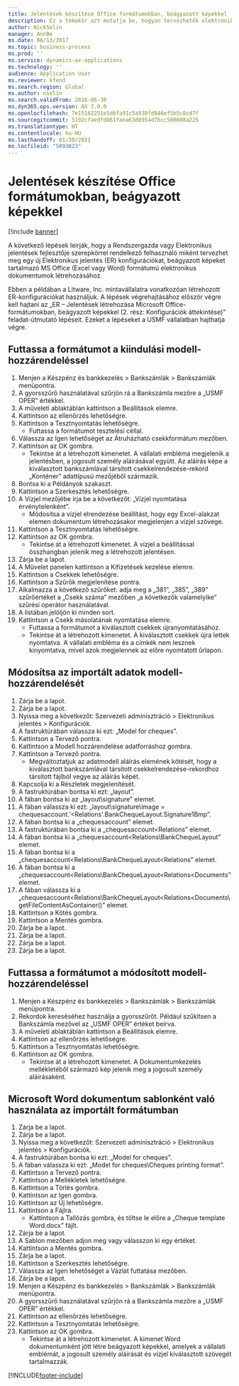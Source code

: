 ```yaml
---
title: Jelentések készítése Office formátumokban, beágyazott képekkel
description: Ez a témakör azt mutatja be, hogyan tervezhetők elektronikus jelentési (ER) konfigurációk Excel és Word programokban beágyazott képeket tartalmazó elektronikus dokumentumok létrehozására.
author: NickSelin
manager: AnnBe
ms.date: 06/13/2017
ms.topic: business-process
ms.prod: ''
ms.service: dynamics-ax-applications
ms.technology: ''
audience: Application User
ms.reviewer: kfend
ms.search.region: Global
ms.author: nselin
ms.search.validFrom: 2016-06-30
ms.dyn365.ops.version: AX 7.0.0
ms.openlocfilehash: 7e15162251e5d6fa91c5a938fd846ef5b5c8cd7f
ms.sourcegitcommit: 5192cfaedfd861faea63d8954d7bcc500608a225
ms.translationtype: HT
ms.contentlocale: hu-HU
ms.lasthandoff: 01/30/2021
ms.locfileid: "5093823"
---
```

# <a name="generate-reports-in-office-format-that-have-embedded-images"></a>Jelentések készítése Office formátumokban, beágyazott képekkel

[!include [banner](../../includes/banner.md)]

A következő lépések leírják, hogy a Rendszergazda vagy Elektronikus jelentések fejlesztője szerepkörrel rendelkező felhasználó miként tervezhet meg egy új Elektronikus jelentés (ER) konfigurációkat, beágyazott képeket tartalmazó MS Office (Excel vagy Word) formátumú elektronikus dokumentumok létrehozásához.

Ebben a példában a Litware, Inc. mintavállalatra vonatkozóan létrehozott ER-konfigurációkat használjuk.  A lépések végrehajtásához először végre kell hajtani az „ER – Jelentések létrehozása Microsoft Office-formátumokban, beágyazott képekkel (2. rész: Konfigurációk áttekintése)” feladat-útmutató lépéseit. Ezeket a lépéseket a USMF vállalatban hajthatja végre.


## <a name="run-format-with-initial-model-mapping"></a>Futtassa a formátumot a kiindulási modell-hozzárendeléssel
1. Menjen a Készpénz és bankkezelés > Bankszámlák > Bankszámlák menüpontra.
2. A gyorsszűrő használatával szűrjön rá a Bankszámla mezőre a „USMF OPER” értékkel.
3. A műveleti ablaktáblán kattintson a Beállítások elemre.
4. Kattintson az ellenőrzés lehetőségre.
5. Kattintson a Tesztnyomtatás lehetőségre.
    * Futtassa a formátumot tesztelési céllal.  
6. Válassza az Igen lehetőséget az Átruházható csekkformátum mezőben.
7. Kattintson az OK gombra.
    * Tekintse át a létrehozott kimenetet. A vállalati embléma megjelenik a jelentésben, a jogosult személy aláírásával együtt. Az aláírás képe a kiválasztott bankszámlával társított csekkelrendezése-rekord „Konténer” adattípusú mezőjéből származik.  
8. Bontsa ki a Példányok szakaszt.
9. Kattintson a Szerkesztés lehetőségre.
10. A Vízjel mezőjébe írja be a következőt: „Vízjel nyomtatása érvénytelenként”.
    * Módosítsa a vízjel elrendezése beállítást, hogy egy Excel-alakzat elemen dokumentum létrehozásakor megjelenjen a vízjel szövege.  
11. Kattintson a Tesztnyomtatás lehetőségre.
12. Kattintson az OK gombra.
    * Tekintse át a létrehozott kimenetet. A vízjel a beállítással összhangban jelenik meg a létrehozott jelentésen.  
13. Zárja be a lapot.
14. A Művelet panelen kattintson a Kifizetések kezelése elemre.
15. Kattintson a Csekkek lehetőségre.
16. Kattintson a Szűrők megjelenítése pontra.
17. Alkalmazza a következő szűrőket: adja meg a „381”, „385”, „389” szűrőértéket a „Csekk száma” mezőben „a következők valamelyike” szűrési operátor használatával.
18. A listában jelöljön ki minden sort.
19. Kattintson a Csekk másolatának nyomtatása elemre.
    * Futtassa a formátumot a kiválasztott csekkek újranyomtatásához.  
    * Tekintse át a létrehozott kimenetet. A kiválasztott csekkek újra lettek nyomtatva. A vállalati embléma és a címkék nem lesznek kinyomtatva, mivel azok megjelennek az előre nyomtatott űrlapon.  

## <a name="modify-the-mapping-of-the-imported-data-model"></a>Módosítsa az importált adatok modell-hozzárendelését
1. Zárja be a lapot.
2. Zárja be a lapot.
3. Nyissa meg a következőt: Szervezeti adminisztráció > Elektronikus jelentés > Konfigurációk.
4. A fastruktúrában válassza ki ezt: „Model for cheques”.
5. Kattintson a Tervező pontra.
6. Kattintson a Modell hozzárendelése adatforráshoz gombra.
7. Kattintson a Tervező pontra.
    * Megváltoztatjuk az adatmodell aláírás elemének kötését, hogy a kiválasztott bankszámlával társított csekkelrendezése-rekordhoz társított fájlból vegye az aláírás képét.  
8. Kapcsolja ki a Részletek megjelenítését.
9. A fastruktúrában bontsa ki ezt: „layout”.
10. A fában bontsa ki az „layout\signature” elemet.
11. A fában válassza ki ezt: „layout\signature\image = chequesaccount.'<Relations'.BankChequeLayout.Signature1Bmp”.
12. A fában bontsa ki a „chequesaccount” elemet.
13. A fastruktúrában bontsa ki a „chequesaccount\<Relations” elemet.
14. A fában bontsa ki a „chequesaccount\<Relations\BankChequeLayout” elemet.
15. A fában bontsa ki a „chequesaccount\<Relations\BankChequeLayout\<Relations” elemet.
16. A fában bontsa ki a „chequesaccount\<Relations\BankChequeLayout\<Relations\<Documents” elemet.
17. A fában válassza ki a „chequesaccount\<Relations\BankChequeLayout\<Relations\<Documents\getFileContentAsContainer()” elemet.
18. Kattintson a Kötés gombra.
19. Kattintson a Mentés gombra.
20. Zárja be a lapot.
21. Zárja be a lapot.
22. Zárja be a lapot.
23. Zárja be a lapot.

## <a name="run-format-using-the-adjusted-model-mapping"></a>Futtassa a formátumot a módosított modell-hozzárendeléssel
1. Menjen a Készpénz és bankkezelés > Bankszámlák > Bankszámlák menüpontra.
2. Rekordok kereséséhez használja a gyorsszűrőt. Például szűkítsen a Bankszámla mezővel az „USMF OPER” értéket beírva.
3. A műveleti ablaktáblán kattintson a Beállítások elemre.
4. Kattintson az ellenőrzés lehetőségre.
5. Kattintson a Tesztnyomtatás lehetőségre.
6. Kattintson az OK gombra.
    * Tekintse át a létrehozott kimenetet. A Dokumentumkezelés mellékletéből származó kép jelenik meg a jogosult személy aláírásaként.  

## <a name="use-ms-word-document-as-a-template-in-the-imported-format"></a>Microsoft Word dokumentum sablonként való használata az importált formátumban
1. Zárja be a lapot.
2. Zárja be a lapot.
3. Nyissa meg a következőt: Szervezeti adminisztráció > Elektronikus jelentés > Konfigurációk.
4. A fastruktúrában bontsa ki ezt: „Model for cheques”.
5. A fában válassza ki ezt: „Model for cheques\Cheques printing format”.
6. Kattintson a Tervező pontra.
7. Kattintson a Mellékletek lehetőségre.
8. Kattintson a Törlés gombra.
9. Kattintson az Igen gombra.
10. Kattintson az Új lehetőségre.
11. Kattintson a Fájlra.
    * Kattintson a Tallózás gombra, és töltse le előre a „Cheque template Word.docx” fájlt.  
12. Zárja be a lapot.
13. A Sablon mezőben adjon meg vagy válasszon ki egy értéket.
14. Kattintson a Mentés gombra.
15. Zárja be a lapot.
16. Kattintson a Szerkesztés lehetőségre.
17. Válassza az Igen lehetőséget a Vázlat futtatása mezőben.
18. Zárja be a lapot.
19. Menjen a Készpénz és bankkezelés > Bankszámlák > Bankszámlák menüpontra.
20. A gyorsszűrő használatával szűrjön rá a Bankszámla mezőre a „USMF OPER” értékkel.
21. Kattintson az ellenőrzés lehetőségre.
22. Kattintson a Tesztnyomtatás lehetőségre.
23. Kattintson az OK gombra.
    * Tekintse át a létrehozott kimenetet. A kimenet Word dokumentumként jött létre beágyazott képekkel, amelyek a vállalati emblémát, a jogosult személy aláírását és vízjel kiválasztott szövegét tartalmazzák.  



[!INCLUDE[footer-include](../../../../includes/footer-banner.md)]